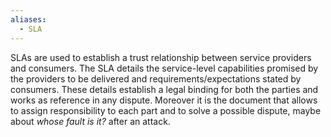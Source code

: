 ```yaml
---
aliases:
  - SLA
---
```

SLAs are used to establish a trust relationship between service providers and consumers. The SLA details the service-level capabilities promised by the providers to be delivered and requirements/expectations stated by consumers. These details establish a legal binding for both the parties and works as reference in any dispute. Moreover it is the document that allows to assign responsibility to each part and to solve a possible dispute, maybe about *whose fault is it?* after an attack.